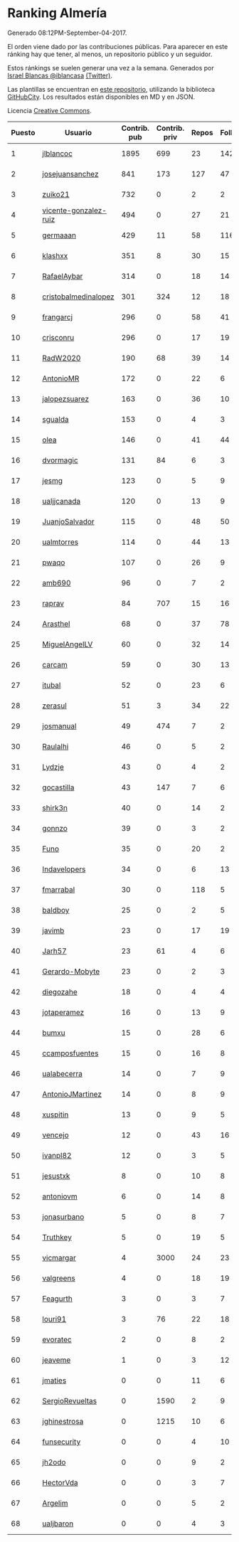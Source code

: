 # Ranking Almería

Generado 08:12PM-September-04-2017.

El orden viene dado por las contribuciones públicas. Para aparecer en este ránking hay que tener, al menos, un repositorio público y un seguidor.

Estos ránkings se suelen generar una vez a la semana. Generados por [Israel Blancas @iblancasa](https://github.com/iblancasa/) [(Twitter)](https://twitter.com/iblancasa).

Las plantillas se encuentran en [este repositorio](https://github.com/iblancasa/GH-Spanish-Ranking), utilizando la biblioteca [GitHubCity](https://github.com/iblancasa/GitHubCity). Los resultados están disponibles en MD y en JSON.

Licencia [Creative Commons](https://creativecommons.org/licenses/by/4.0/).

| Puesto   |  Usuario  | Contrib. pub | Contrib. priv |Repos| Followers | Desde |  Avatar  |
|----------|-----------|--------------|---------------|-----|-----------|-------|----------|
|1|[jlblancoc](https://github.com/jlblancoc)|1895|699|23|142|2013-09-19|![jlblancoc](https://avatars0.githubusercontent.com/u/5497818)|
|2|[josejuansanchez](https://github.com/josejuansanchez)|841|173|127|47|2011-07-01|![josejuansanchez](https://avatars0.githubusercontent.com/u/888481)|
|3|[zuiko21](https://github.com/zuiko21)|732|0|2|2|2012-12-28|![zuiko21](https://avatars3.githubusercontent.com/u/3143243)|
|4|[vicente-gonzalez-ruiz](https://github.com/vicente-gonzalez-ruiz)|494|0|27|21|2015-01-22|![vicente-gonzalez-ruiz](https://avatars0.githubusercontent.com/u/10660795)|
|5|[germaaan](https://github.com/germaaan)|429|11|58|116|2013-09-23|![germaaan](https://avatars1.githubusercontent.com/u/5518719)|
|6|[klashxx](https://github.com/klashxx)|351|8|30|15|2010-07-28|![klashxx](https://avatars0.githubusercontent.com/u/346759)|
|7|[RafaelAybar](https://github.com/RafaelAybar)|314|0|18|14|2016-08-24|![RafaelAybar](https://avatars3.githubusercontent.com/u/21227176)|
|8|[cristobalmedinalopez](https://github.com/cristobalmedinalopez)|301|324|12|18|2015-03-05|![cristobalmedinalopez](https://avatars2.githubusercontent.com/u/11335170)|
|9|[frangarcj](https://github.com/frangarcj)|296|0|58|41|2010-09-15|![frangarcj](https://avatars1.githubusercontent.com/u/399894)|
|10|[crisconru](https://github.com/crisconru)|296|0|17|19|2013-10-09|![crisconru](https://avatars0.githubusercontent.com/u/5649085)|
|11|[RadW2020](https://github.com/RadW2020)|190|68|39|14|2014-08-24|![RadW2020](https://avatars1.githubusercontent.com/u/8538542)|
|12|[AntonioMR](https://github.com/AntonioMR)|172|0|22|6|2014-05-13|![AntonioMR](https://avatars3.githubusercontent.com/u/7569487)|
|13|[jalopezsuarez](https://github.com/jalopezsuarez)|163|0|36|10|2010-05-18|![jalopezsuarez](https://avatars2.githubusercontent.com/u/280283)|
|14|[sgualda](https://github.com/sgualda)|153|0|4|3|2016-06-16|![sgualda](https://avatars3.githubusercontent.com/u/19980894)|
|15|[olea](https://github.com/olea)|146|0|41|44|2009-10-18|![olea](https://avatars2.githubusercontent.com/u/141267)|
|16|[dvormagic](https://github.com/dvormagic)|131|84|6|3|2016-03-15|![dvormagic](https://avatars3.githubusercontent.com/u/17849198)|
|17|[jesmg](https://github.com/jesmg)|123|0|5|9|2014-06-25|![jesmg](https://avatars2.githubusercontent.com/u/7987855)|
|18|[ualjjcanada](https://github.com/ualjjcanada)|120|0|13|9|2015-04-16|![ualjjcanada](https://avatars1.githubusercontent.com/u/11983068)|
|19|[JuanjoSalvador](https://github.com/JuanjoSalvador)|115|0|48|50|2013-07-21|![JuanjoSalvador](https://avatars1.githubusercontent.com/u/5058655)|
|20|[ualmtorres](https://github.com/ualmtorres)|114|0|44|13|2012-11-21|![ualmtorres](https://avatars3.githubusercontent.com/u/2856222)|
|21|[pwaqo](https://github.com/pwaqo)|107|0|26|9|2012-06-30|![pwaqo](https://avatars3.githubusercontent.com/u/1909548)|
|22|[amb690](https://github.com/amb690)|96|0|7|2|2016-03-15|![amb690](https://avatars3.githubusercontent.com/u/17849212)|
|23|[raprav](https://github.com/raprav)|84|707|15|16|2009-03-12|![raprav](https://avatars1.githubusercontent.com/u/62855)|
|24|[Arasthel](https://github.com/Arasthel)|68|0|37|78|2010-11-14|![Arasthel](https://avatars0.githubusercontent.com/u/480955)|
|25|[MiguelAngelLV](https://github.com/MiguelAngelLV)|60|0|32|14|2011-02-25|![MiguelAngelLV](https://avatars3.githubusercontent.com/u/638110)|
|26|[carcam](https://github.com/carcam)|59|0|30|13|2012-05-01|![carcam](https://avatars2.githubusercontent.com/u/1695138)|
|27|[itubal](https://github.com/itubal)|52|0|23|6|2008-05-29|![itubal](https://avatars1.githubusercontent.com/u/11919)|
|28|[zerasul](https://github.com/zerasul)|51|3|34|22|2013-11-29|![zerasul](https://avatars1.githubusercontent.com/u/6067824)|
|29|[josmanual](https://github.com/josmanual)|49|474|7|2|2015-02-23|![josmanual](https://avatars1.githubusercontent.com/u/11162684)|
|30|[Raulalhi](https://github.com/Raulalhi)|46|0|5|2|2015-12-01|![Raulalhi](https://avatars0.githubusercontent.com/u/16103966)|
|31|[Lydzje](https://github.com/Lydzje)|43|0|4|2|2016-02-20|![Lydzje](https://avatars1.githubusercontent.com/u/17357136)|
|32|[gocastilla](https://github.com/gocastilla)|43|147|7|6|2016-07-20|![gocastilla](https://avatars1.githubusercontent.com/u/20567140)|
|33|[shirk3n](https://github.com/shirk3n)|40|0|14|2|2014-01-27|![shirk3n](https://avatars0.githubusercontent.com/u/6516842)|
|34|[gonnzo](https://github.com/gonnzo)|39|0|3|2|2015-09-30|![gonnzo](https://avatars0.githubusercontent.com/u/14915357)|
|35|[Funo](https://github.com/Funo)|35|0|20|2|2013-09-10|![Funo](https://avatars0.githubusercontent.com/u/5426414)|
|36|[Indavelopers](https://github.com/Indavelopers)|34|0|6|13|2012-09-06|![Indavelopers](https://avatars2.githubusercontent.com/u/2288761)|
|37|[fmarrabal](https://github.com/fmarrabal)|30|0|118|5|2012-11-09|![fmarrabal](https://avatars2.githubusercontent.com/u/2758972)|
|38|[baldboy](https://github.com/baldboy)|25|0|2|5|2011-01-03|![baldboy](https://avatars3.githubusercontent.com/u/545420)|
|39|[javimb](https://github.com/javimb)|23|0|17|19|2012-02-05|![javimb](https://avatars2.githubusercontent.com/u/1410846)|
|40|[Jarh57](https://github.com/Jarh57)|23|61|4|6|2013-02-12|![Jarh57](https://avatars3.githubusercontent.com/u/3541308)|
|41|[Gerardo-Mobyte](https://github.com/Gerardo-Mobyte)|23|0|2|3|2015-12-12|![Gerardo-Mobyte](https://avatars1.githubusercontent.com/u/16266332)|
|42|[diegozahe](https://github.com/diegozahe)|18|0|4|4|2016-09-02|![diegozahe](https://avatars0.githubusercontent.com/u/21882800)|
|43|[jotaperamez](https://github.com/jotaperamez)|16|0|13|9|2015-01-13|![jotaperamez](https://avatars3.githubusercontent.com/u/10507381)|
|44|[bumxu](https://github.com/bumxu)|15|0|28|6|2012-05-15|![bumxu](https://avatars0.githubusercontent.com/u/1742635)|
|45|[ccamposfuentes](https://github.com/ccamposfuentes)|15|0|16|8|2013-12-16|![ccamposfuentes](https://avatars1.githubusercontent.com/u/6200116)|
|46|[ualabecerra](https://github.com/ualabecerra)|14|0|7|9|2011-01-11|![ualabecerra](https://avatars3.githubusercontent.com/u/558072)|
|47|[AntonioJMartinez](https://github.com/AntonioJMartinez)|14|0|8|9|2013-01-30|![AntonioJMartinez](https://avatars1.githubusercontent.com/u/3426426)|
|48|[xuspitin](https://github.com/xuspitin)|13|0|9|5|2014-09-12|![xuspitin](https://avatars3.githubusercontent.com/u/8753302)|
|49|[vencejo](https://github.com/vencejo)|12|0|43|16|2013-05-11|![vencejo](https://avatars3.githubusercontent.com/u/4402394)|
|50|[ivanpl82](https://github.com/ivanpl82)|12|0|3|5|2016-04-13|![ivanpl82](https://avatars1.githubusercontent.com/u/18446323)|
|51|[jesustxk](https://github.com/jesustxk)|8|0|10|8|2014-07-01|![jesustxk](https://avatars1.githubusercontent.com/u/8038664)|
|52|[antoniovm](https://github.com/antoniovm)|6|0|14|8|2014-03-17|![antoniovm](https://avatars0.githubusercontent.com/u/6975327)|
|53|[jonasurbano](https://github.com/jonasurbano)|5|0|8|7|2011-07-31|![jonasurbano](https://avatars0.githubusercontent.com/u/950088)|
|54|[Truthkey](https://github.com/Truthkey)|5|0|19|5|2011-01-15|![Truthkey](https://avatars2.githubusercontent.com/u/565739)|
|55|[vicmargar](https://github.com/vicmargar)|4|3000|24|23|2008-11-18|![vicmargar](https://avatars1.githubusercontent.com/u/35163)|
|56|[valgreens](https://github.com/valgreens)|4|0|18|19|2011-07-08|![valgreens](https://avatars1.githubusercontent.com/u/903263)|
|57|[Feagurth](https://github.com/Feagurth)|3|0|3|7|2013-11-21|![Feagurth](https://avatars0.githubusercontent.com/u/6003799)|
|58|[louri91](https://github.com/louri91)|3|76|22|18|2014-11-16|![louri91](https://avatars2.githubusercontent.com/u/9786318)|
|59|[evoratec](https://github.com/evoratec)|2|0|8|2|2010-11-21|![evoratec](https://avatars0.githubusercontent.com/u/490450)|
|60|[jeaveme](https://github.com/jeaveme)|1|0|3|12|2014-04-17|![jeaveme](https://avatars0.githubusercontent.com/u/7329741)|
|61|[jmaties](https://github.com/jmaties)|0|0|11|6|2009-07-30|![jmaties](https://avatars3.githubusercontent.com/u/110144)|
|62|[SergioRevueltas](https://github.com/SergioRevueltas)|0|1590|2|9|2014-03-12|![SergioRevueltas](https://avatars0.githubusercontent.com/u/6931657)|
|63|[jghinestrosa](https://github.com/jghinestrosa)|0|1215|10|6|2014-03-20|![jghinestrosa](https://avatars3.githubusercontent.com/u/7010036)|
|64|[funsecurity](https://github.com/funsecurity)|0|0|4|10|2014-03-30|![funsecurity](https://avatars2.githubusercontent.com/u/7109970)|
|65|[jh2odo](https://github.com/jh2odo)|0|0|9|2|2014-05-06|![jh2odo](https://avatars3.githubusercontent.com/u/7497387)|
|66|[HectorVda](https://github.com/HectorVda)|0|0|3|7|2014-06-04|![HectorVda](https://avatars2.githubusercontent.com/u/7792924)|
|67|[Argelim](https://github.com/Argelim)|0|0|5|2|2014-08-11|![Argelim](https://avatars1.githubusercontent.com/u/8420048)|
|68|[ualjbaron](https://github.com/ualjbaron)|0|0|4|3|2016-02-01|![ualjbaron](https://avatars3.githubusercontent.com/u/17000909)|
